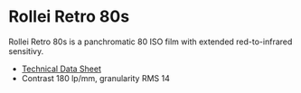 # Rollei Retro 80s

Rollei Retro 80s is a panchromatic 80 ISO film with extended red-to-infrared sensitivy.

* [Technical Data Sheet](./resources/rollei_retro_80s.pdf)
* Contrast 180 lp/mm, granularity RMS 14
